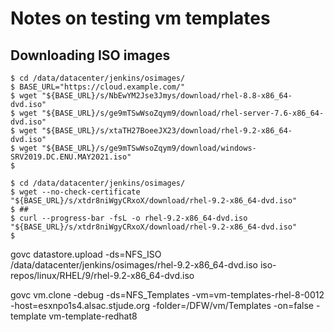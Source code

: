 
# Notes on testing vm templates


## Downloading ISO images

```shell
$ cd /data/datacenter/jenkins/osimages/
$ BASE_URL="https://cloud.example.com/"
$ wget "${BASE_URL}/s/NbEwYM2Jse3Jmys/download/rhel-8.8-x86_64-dvd.iso"
$ wget "${BASE_URL}/s/ge9mTSwWsoZqym9/download/rhel-server-7.6-x86_64-dvd.iso"
$ wget "${BASE_URL}/s/xtaTH27BoeeJX23/download/rhel-9.2-x86_64-dvd.iso"
$ wget "${BASE_URL}/s/ge9mTSwWsoZqym9/download/windows-SRV2019.DC.ENU.MAY2021.iso"
$ 
```

```shell
$ cd /data/datacenter/jenkins/osimages/
$ wget --no-check-certificate "${BASE_URL}/s/xtdr8niWgyCRxoX/download/rhel-9.2-x86_64-dvd.iso"
$ ## 
$ curl --progress-bar -fsL -o rhel-9.2-x86_64-dvd.iso "${BASE_URL}/s/xtdr8niWgyCRxoX/download/rhel-9.2-x86_64-dvd.iso"
$ 
```

govc datastore.upload -ds=NFS_ISO /data/datacenter/jenkins/osimages/rhel-9.2-x86_64-dvd.iso iso-repos/linux/RHEL/9/rhel-9.2-x86_64-dvd.iso

govc vm.clone -debug -ds=NFS_Templates -vm=vm-templates-rhel-8-0012 -host=esxnpo1s4.alsac.stjude.org -folder=/DFW/vm/Templates -on=false -template vm-template-redhat8
